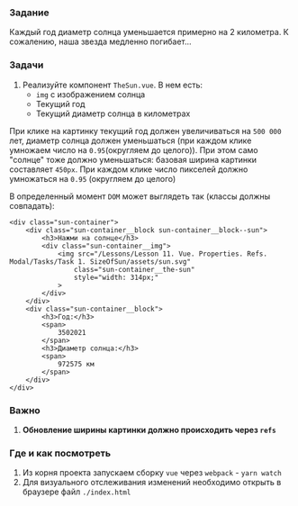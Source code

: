 ### Задание

Каждый год диаметр солнца уменьшается примерно на 2 километра. К сожалению, наша звезда
медленно погибает... <br>

### Задачи

1. Реализуйте компонент `TheSun.vue`. В нем есть:
    * `img` с изображением солнца
    * Текущий год
    * Текущий диаметр солнца в километрах

При клике на картинку текущий год должен увеличиваться на `500 000` лет, диаметр солнца
должен уменьшаться (при каждом клике умножаем число на `0.95`(округляем до целого)). При
этом само "солнце" тоже должно уменьшаться: базовая ширина картинки составляет `450px`.
При каждом клике число пикселей должно умножаться на `0.95` (округляем до целого)

В определенный момент `DOM` может выглядеть так (классы должны совпадать):

```
<div class="sun-container">
    <div class="sun-container__block sun-container__block--sun">
        <h3>Нажми на солнце</h3>
        <div class="sun-container__img">
            <img src="/Lessons/Lesson 11. Vue. Properties. Refs. Modal/Tasks/Task 1. SizeOfSun/assets/sun.svg"
                class="sun-container__the-sun"
                style="width: 314px;"
            >
        </div>
    </div>
    <div class="sun-container__block">
        <h3>Год:</h3>
        <span>
            3502021
        </span>
        <h3>Диаметр солнца:</h3>
        <span>
            972575 км
        </span>
    </div>
</div>
```

### Важно

1. **Обновление ширины картинки должно происходить через `refs`**

### Где и как посмотреть

1. Из корня проекта запускаем сборку `vue` через `webpack` - `yarn watch`
2. Для визуального отслеживания изменений необходимо открыть в браузере
   файл `./index.html`